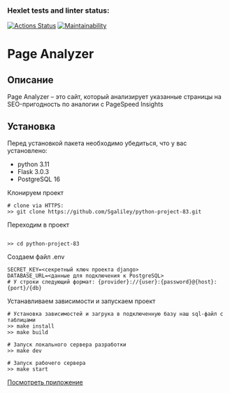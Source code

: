 ### Hexlet tests and linter status:
[![Actions Status](https://github.com/Sgaliley/python-project-83/actions/workflows/hexlet-check.yml/badge.svg)](https://github.com/Sgaliley/python-project-83/actions)
[![Maintainability](https://api.codeclimate.com/v1/badges/acffbbbe8a196f1becfc/maintainability)](https://codeclimate.com/github/Sgaliley/python-project-83/maintainability)

# Page Analyzer
## Описание
Page Analyzer – это сайт, который анализирует указанные страницы на SEO-пригодность по аналогии с PageSpeed Insights

## Установка
Перед установкой пакета необходимо убедиться, что у вас установлено:
* python 3.11
* Flask 3.0.3
* PostgreSQL 16

Клонируем проект
```
# clone via HTTPS:
>> git clone https://github.com/Sgaliley/python-project-83.git
```

Переходим в проект
```

>> cd python-project-83
```

Cоздаем файл .env
```
SECRET_KEY=<секретный ключ проекта django>
DATABASE_URL=<данные для подключения к PostgreSQL>
# У строки следующий формат: {provider}://{user}:{password}@{host}:{port}/{db}
```

Устанавливаем зависимости и запускаем проект
```
# Установка зависимостей и загрука в подключенную базу наш sql-файл с таблицами
>> make install
>> make build

# Запуск локального сервера разработки
>> make dev

# Запуск рабочего сервера
>> make start
```

[Посмотреть приложение](https://python-project-83-ombb.onrender.com)